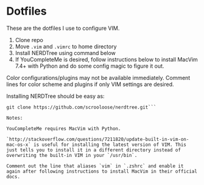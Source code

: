 # Dotfiles

These are the dotfiles I use to configure VIM.

1. Clone repo
2. Move `.vim` and `.vimrc` to home directory
3. Install NERDTree using command below
4. If YouCompleteMe is desired, follow instructions below to install MacVim 7.4+ with Python and do some config magic to figure it out. 

Color configurations/plugins may not be available immediately.
Comment lines for color scheme and plugins if only VIM settings are desired.

Installing NERDTree should be easy as:
```cd ~/.vim/bundle
git clone https://github.com/scrooloose/nerdtree.git```

Notes:

YouCompleteMe requires MacVim with Python.

`http://stackoverflow.com/questions/7211820/update-built-in-vim-on-mac-os-x` is useful for installing the latest version of VIM. This just tells you to install it in a different directory instead of overwriting the built-in VIM in your `/usr/bin`.

Comment out the line that aliases `vim` in `.zshrc` and enable it again after following instructions to install MacVim in their official docs. 
